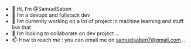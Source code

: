 - 👋 Hi, I’m @SamuelSaben
- 👀 I’m a devops and fullstack dev
- 🌱 I’m currently working on a lot of project in machine learning and stuff like that
- 💞️ I’m looking to collaborate on dev project ...
- 📫 How to reach me : you can email me on samuelsaben7@gmail.com...

<!---
SamuelSaben/SamuelSaben is a ✨ special ✨ repository because its `README.md` (this file) appears on your GitHub profile.
You can click the Preview link to take a look at your changes.
--->
